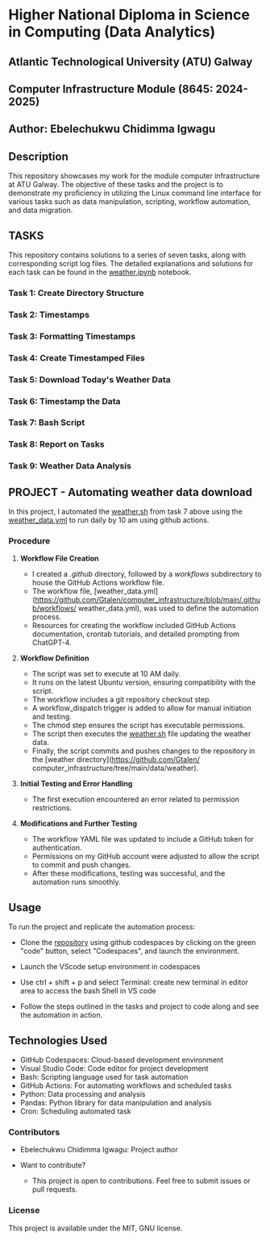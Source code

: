 # Higher National Diploma in Science in Computing (Data Analytics)
## Atlantic Technological University (ATU) Galway
## Computer Infrastructure  Module (8645: 2024-2025)
## Author: Ebelechukwu Chidimma Igwagu

## Description
This repository showcases my work for the module computer infrastructure at ATU Galway. The objective of these tasks and the project is to demonstrate my proficiency in utilizing the Linux command line interface for various tasks such as data manipulation, scripting, workflow automation, and data migration.

## TASKS

This repository contains solutions to a series of seven tasks, along with corresponding script log files. The detailed explanations and solutions for each task can be found in the [weather.ipynb](https://github.com/Gtalen/computer_infrastructure/blob/main/weather.ipynb) notebook. 

### Task 1: Create Directory Structure
### Task 2: Timestamps
### Task 3: Formatting Timestamps
### Task 4: Create Timestamped Files
### Task 5: Download Today's Weather Data
### Task 6: Timestamp the Data
### Task 7: Bash Script
### Task 8: Report on Tasks
### Task 9: Weather Data Analysis
   

## PROJECT - Automating weather data download

In this project, I automated the [weather.sh](https://github.com/Gtalen/computer_infrastructure/blob/main/weather.sh) from task 7 above using the [weather_data.yml](https://github.com/Gtalen/computer_infrastructure/blob/main/.github/workflows/weather_data.yml) to run daily by 10 am using github actions. 

### Procedure

1. **Workflow File Creation**
   - I created a *.github* directory, followed by a *workflows* subdirectory to house the GitHub Actions workflow file.
   - The workflow file, [weather_data.yml](https://github.com/Gtalen/computer_infrastructure/blob/main/.github/workflows/  weather_data.yml), was used to define the automation process.
   - Resources for creating the workflow included GitHub Actions documentation, crontab tutorials, and detailed prompting from   ChatGPT-4.

2. **Workflow Definition**
   - The script was set to execute at 10 AM daily.
   - It runs on the latest Ubuntu version, ensuring compatibility with the script.
   - The workflow includes a git repository checkout step.
   - A workflow_dispatch trigger is added to allow for manual initiation and testing.
   - The chmod step ensures the script has executable permissions.
   - The script then executes the [weather.sh](https://github.com/Gtalen/computer_infrastructure/blob/main/weather.sh) file   updating the weather data.
   - Finally, the script commits and pushes changes to the repository in the [weather directory](https://github.com/Gtalen/  computer_infrastructure/tree/main/data/weather).

3. **Initial Testing and Error Handling**
   - The first execution encountered an error related to permission restrictions.

4. **Modifications and Further Testing**
   - The workflow YAML file was updated to include a GitHub token for authentication.
   - Permissions on my GitHub account were adjusted to allow the script to commit and push changes.
   - After these modifications, testing was successful, and the automation runs smoothly.
 

## Usage

To run the project and replicate the automation process:
- Clone the [repository](https://github.com/Gtalen/computer_infrastructure) using github codespaces by clicking on the green "code" button, select "Codespaces", and launch the environment.

- Launch the VScode setup environment in codespaces

- Use ctrl + shift + p and select Terminal: create new terminal in editor area to access the bash Shell in VS code

- Follow the steps outlined in the tasks and project to code along and see the automation in action.



## Technologies Used

  - GitHub Codespaces: Cloud-based development environment
  - Visual Studio Code: Code editor for project development
  - Bash: Scripting language used for task automation
  - GitHub Actions: For automating workflows and scheduled tasks
  - Python: Data processing and analysis
  - Pandas: Python library for data manipulation and analysis
  - Cron: Scheduling automated task

### Contributors

- Ebelechukwu Chidimma Igwagu: Project author

- Want to contribute?
  - This project is open to contributions. Feel free to submit issues or pull requests.

### License
This project is available under the MIT, GNU license.












